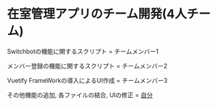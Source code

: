 # 在室管理アプリのチーム開発(4人チーム)

Switchbotの機能に関するスクリプト = チームメンバー1

メンバー登録の機能に関するスクリプト = チームメンバー2

Vuetify FrameWorkの導入によるUI作成 = チームメンバー3

その他機能の追加, 各ファイルの結合, UIの修正 = [自分](https://github.com/Eztas)
